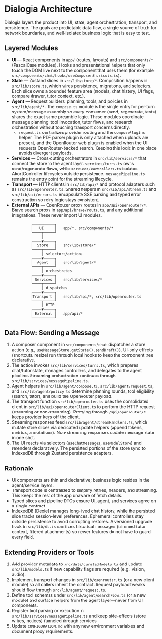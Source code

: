 # Dialogia Architecture

Dialogia layers the product into UI, state, agent orchestration, transport, and persistence. The
goals are predictable data flow, a single source of truth for network boundaries, and well-isolated
business logic that is easy to test.

## Layered Modules

- **UI** — React components in `app/` (routes, layouts) and `src/components/*` (PascalCase modules).
  Hooks and presentational helpers that only touch the DOM live next to the component that uses
  them (for example `src/components/chat/hooks/useComposerShortcuts.ts`).
- **State** — Zustand slices in `src/lib/store/*`. Composition happens in `src/lib/store.ts`, which
  wires persistence, migrations, and selectors. Each slice owns a bounded feature area (models,
  chat history, UI flags, compare drawer, tutor context, etc.).
- **Agent** — Request builders, planning, tools, and policies in `src/lib/agent/*`. The
  `compose.ts` module is the single entry for per-turn system/message assembly so every consumer
  (send, regenerate, tests) shares the exact same preamble logic. These modules coordinate message
  planning, tool invocation, tutor flows, and research orchestration without touching transport
  concerns directly.
  - `request.ts` centralizes provider routing and the `composePlugins` helper. The PDF parser plugin
    is only attached when uploads are present, and the OpenRouter web plugin is enabled when the UI
    requests OpenRouter-backed search. Keeping this logic in one place avoids divergent payloads.
- **Services** — Cross-cutting orchestrators in `src/lib/services/*` that connect the store to the
  agent layer. `services/turns.ts` owns send/regenerate flows, while `services/controllers.ts`
  isolates AbortController lifecycles outside persistence. `messagePipeline.ts` remains the entry
  point for the streaming lifecycle.
- **Transport** — HTTP clients in `src/lib/api/*` and protocol adapters such as
  `src/lib/openrouter.ts`. Shared helpers in `src/lib/api/stream.ts` and `src/lib/api/errors.ts`
  encapsulate SSE parsing and typed error construction so retry logic stays consistent.
- **External APIs** — OpenRouter proxy routes in `app/api/openrouter/*`, Brave search proxy in
  `app/api/brave/route.ts`, and any additional integrations. These never import UI modules.

```
            ┌──────────┐
            │   UI     │   app/*, src/components/*
            └────┬─────┘
                 │
            ┌────▼─────┐
            │  Store   │   src/lib/store/*
            └────┬─────┘
                 │ selectors/actions
            ┌────▼─────┐
            │  Agent   │   src/lib/agent/*
            └────┬─────┘
                 │ orchestrates
            ┌────▼─────┐
            │ Services │   src/lib/services/*
            └────┬─────┘
                 │ dispatches
            ┌────▼─────┐
            │Transport │   src/lib/api/*, src/lib/openrouter.ts
            └────┬─────┘
                 │ HTTP
            ┌────▼─────┐
            │ External │   app/api/*
            └──────────┘
```

## Data Flow: Sending a Message

1. A composer component in `src/components/chat` dispatches a store action (e.g.,
   `useMessageStore.getState().sendDraft()`). UI-only effects (shortcuts, resize) run through local
   hooks to keep the component tree declarative.
2. The action invokes `src/lib/services/turns.ts`, which prepares chat/tutor state, manages
   controllers, and delegates to the agent pipeline. Streaming orchestration continues through
   `src/lib/services/messagePipeline.ts`.
3. Agent helpers in `src/lib/agent/compose.ts`, `src/lib/agent/request.ts`, and
   `src/lib/agent/policy.ts` determine planning rounds, tool eligibility (search, tutor), and build
   the OpenRouter payload.
4. The transport function `src/lib/openrouter.ts` uses the consolidated client in
   `src/lib/api/openrouterClient.ts` to perform the HTTP request (streaming or non-streaming).
   Proxying through `/api/openrouter/*` keeps provider keys off the client.
5. Streaming responses feed `src/lib/agent/streamHandlers.ts`, which mutate store slices via
   dedicated update helpers (append tokens, metrics, annotations). Non-streaming responses update
   message state in one shot.
6. The UI reacts via selectors (`useChatMessages`, `useModelStore`) and rerenders declaratively. The
   persisted portions of the store sync to IndexedDB through Zustand persistence adapters.

## Rationale

- UI components are thin and declarative; business logic resides in the agent/service layers.
- Transport code is centralized to simplify retries, headers, and streaming. This keeps the rest of
  the app unaware of fetch details.
- Typed slices and pipeline DTOs ensure UI, agent, and services agree on a single contract.
- IndexedDB (Dexie) manages long-lived chat history, while the persisted slice tracks session-level
  preferences. Ephemeral controllers stay outside persistence to avoid corrupting restores. A
  versioned upgrade hook in `src/lib/db.ts` sanitizes historical messages (trimmed tutor context,
  filtered attachments) so newer features do not have to guard every field.

## Extending Providers or Tools

1. Add provider metadata to `src/data/curatedModels.ts` and update `src/lib/models.ts` if new
   capability flags are required (e.g., vision, audio).
2. Implement transport changes in `src/lib/openrouter.ts` (or a new client module) so all callers
   inherit the contract. Request payload tweaks should flow through `src/lib/agent/request.ts`.
3. Define tool schemas under `src/lib/agent/searchFlow.ts` (or a new module) and surface helpers
   from the agent layer—never from UI components.
4. Register tool parsing or execution in `src/lib/services/messagePipeline.ts` and keep side-effects
   (store writes, notices) funneled through services.
5. Update `CONFIGURATION.md` with any new environment variables and document proxy requirements.
